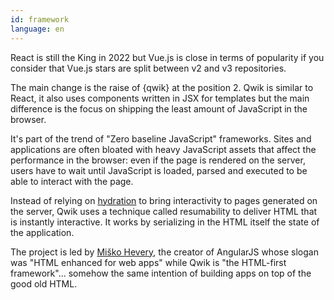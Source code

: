 ```yaml
---
id: framework
language: en
---
```


React is still the King in 2022 but Vue.js is close in terms of popularity if you consider that Vue.js stars are split between v2 and v3 repositories.

The main change is the raise of {qwik} at the position 2. Qwik is similar to React, it also uses components written in JSX for templates but the main difference is the focus on shipping the least amount of JavaScript in the browser.

It's part of the trend of "Zero baseline JavaScript" frameworks. Sites and applications are often bloated with heavy JavaScript assets that affect the performance in the browser: even if the page is rendered on the server, users have to wait until JavaScript is loaded, parsed and executed to be able to interact with the page.

Instead of relying on [hydration](https://www.builder.io/blog/hydration-is-pure-overhead) to bring interactivity to pages generated on the server, Qwik uses a technique called resumability to deliver HTML that is instantly interactive. It works by serializing in the HTML itself the state of the application.

The project is led by [Miško Hevery](https://twitter.com/mhevery), the creator of AngularJS whose slogan was "HTML enhanced for web apps" while Qwik is "the HTML-first framework"... somehow the same intention of building apps on top of the good old HTML.
